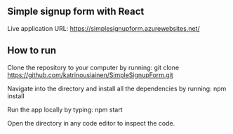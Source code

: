 ## Simple signup form with React

Live application URL:
https://simplesignupform.azurewebsites.net/

## How to run

Clone the repository to your computer by running:
git clone https://github.com/katrinousiainen/SimpleSignupForm.git

Navigate into the directory and install all the dependencies by running:
npm install

Run the app locally by typing:
npm start

Open the directory in any code editor to inspect the code. 
